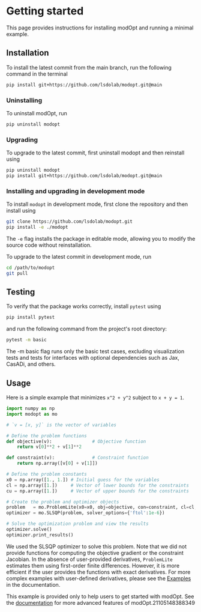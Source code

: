 # Getting started
This page provides instructions for installing modOpt
and running a minimal example.

## Installation

To install the latest commit from the main branch, run the following command in the terminal
```sh
pip install git+https://github.com/lsdolab/modopt.git@main
```

### Uninstalling
To uninstall modOpt, run
```sh
pip uninstall modopt
```

### Upgrading
To upgrade to the latest commit, first uninstall modopt and then reinstall using
```sh
pip uninstall modopt
pip install git+https://github.com/lsdolab/modopt.git@main
```

### Installing and upgrading in development mode

To install `modopt` in development mode, first clone the repository and then install using
```sh
git clone https://github.com/lsdolab/modopt.git
pip install -e ./modopt
```
The `-e` flag installs the package in editable mode, 
allowing you to modify the source code without reinstallation.

To upgrade to the latest commit in development mode, run
```sh
cd /path/to/modopt
git pull
```

## Testing
To verify that the package works correctly, install `pytest` using
```sh
pip install pytest
```
and run the following command from the project's root directory:
```sh
pytest -m basic
```
The -m basic flag runs only the basic test cases, excluding 
visualization tests and tests for interfaces with optional dependencies 
such as Jax, CasADi, and others.

## Usage 

Here is a simple example that minimizes `x^2 + y^2` subject to `x + y = 1`.

```python
import numpy as np
import modopt as mo

# `v = [x, y]` is the vector of variables

# Define the problem functions
def objective(v):               # Objective function
    return v[0]**2 + v[1]**2

def constraint(v):              # Constraint function
    return np.array([v[0] + v[1]])

# Define the problem constants
x0 = np.array([1., 1.]) # Initial guess for the variables
cl = np.array([1.])     # Vector of lower bounds for the constraints
cu = np.array([1.])     # Vector of upper bounds for the constraints

# Create the problem and optimizer objects
problem   = mo.ProblemLite(x0=x0, obj=objective, con=constraint, cl=cl, cu=cu)
optimizer = mo.SLSQP(problem, solver_options={'ftol':1e-6})

# Solve the optimization problem and view the results
optimizer.solve()
optimizer.print_results()
```

We used the SLSQP optimizer to solve this problem.
Note that we did not provide functions for computing the objective gradient
or the constraint Jacobian.
In the absence of user-provided derivatives, `ProblemLite` estimates them
using first-order finite differences.
However, it is more efficient if the user provides the functions with exact derivatives.
For more complex examples with user-defined derivatives,
please see the [Examples](https://modopt.readthedocs.io/en/latest/src/examples.html)
in the documentation.

This example is provided only to help users to get started with modOpt.
See the [documentation](https://modopt.readthedocs.io/) for more advanced features
of modOpt.21105148388349
```